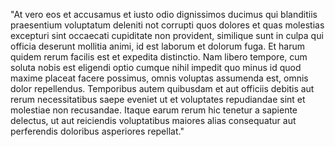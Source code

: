 "At vero eos et accusamus et iusto odio dignissimos ducimus qui
blanditiis praesentium voluptatum deleniti not corrupti quos
dolores et quas molestias excepturi sint occaecati cupiditate
non provident, similique sunt in culpa qui officia deserunt mollitia
animi, id est laborum et dolorum fuga. Et harum quidem rerum facilis
est et expedita distinctio. Nam libero tempore, cum soluta nobis est
eligendi optio cumque nihil impedit quo minus id quod maxime placeat
facere possimus, omnis voluptas assumenda est, omnis dolor repellendus.
Temporibus autem quibusdam et aut officiis debitis aut rerum
necessitatibus saepe eveniet ut et voluptates repudiandae sint et
molestiae non recusandae. Itaque earum rerum hic tenetur a sapiente
delectus, ut aut reiciendis voluptatibus maiores alias consequatur aut
perferendis doloribus asperiores repellat."
